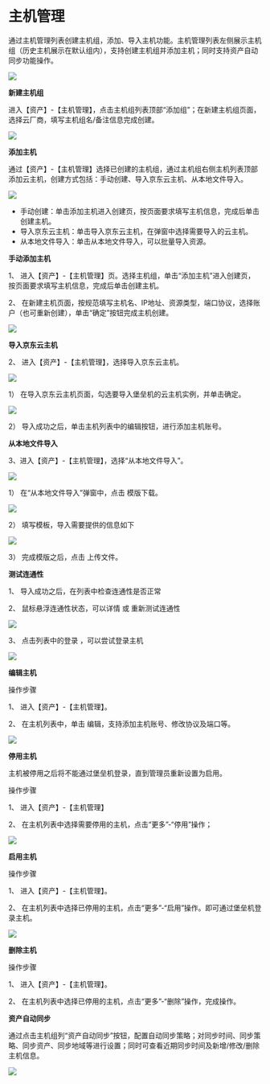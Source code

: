 # 主机管理


通过主机管理列表创建主机组，添加、导入主机功能。主机管理列表左侧展示主机组（历史主机展示在默认组内），支持创建主机组并添加主机；同时支持资产自动同步功能操作。

![](/image/Bastion/hostList.png) 

**新建主机组**

进入【资产】-【主机管理】，点击主机组列表顶部“添加组”；在新建主机组页面，选择云厂商，填写主机组名/备注信息完成创建。

![](/image/Bastion/hostList1.png) 

**添加主机**

通过【资产】-【主机管理】选择已创建的主机组，通过主机组右侧主机列表顶部添加云主机，创建方式包括：手动创建、导入京东云主机、从本地文件导入。

![](/image/Bastion/hostList2.png) 

- 手动创建：单击添加主机进入创建页，按页面要求填写主机信息，完成后单击创建主机。
- 导入京东云主机：单击导入京东云主机，在弹窗中选择需要导入的云主机。
- 从本地文件导入：单击从本地文件导入，可以批量导入资源。


**手动添加主机**

1、 进入【资产】-【主机管理】页。选择主机组，单击“添加主机”进入创建页，按页面要求填写主机信息，完成后单击创建主机。

2、 在新建主机页面，按规范填写主机名、IP地址、资源类型，端口协议，选择账户（也可重新创建），单击“确定”按钮完成主机创建。

   ![](/image/Bastion/addHost.png) 
   

**导入京东云主机**

2、 进入【资产】-【主机管理】，选择导入京东云主机。

 ![](/image/Bastion/import-ecs1.png) 
    
  1） 在导入京东云主机页面，勾选要导入堡垒机的云主机实例，并单击确定。
  
  ![](/image/Bastion/import-ecs2.png) 
  
  2） 导入成功之后，单击主机列表中的编辑按钮，进行添加主机账号。

**从本地文件导入**
 
3、进入【资产】-【主机管理】，选择“从本地文件导入”。

![](/image/Bastion/hostimport.png) 

  1） 在“从本地文件导入”弹窗中，点击 模版下载。
  
  ![](/image/Bastion/templatedownload.png)
  
  2） 填写模板，导入需要提供的信息如下
    
  ![](/image/Bastion/modelHost.png) 
  
  3） 完成模版之后，点击 上传文件。
  
**测试连通性**  
  
1、 导入成功之后，在列表中检查连通性是否正常

2、 鼠标悬浮连通性状态，可以详情 或 重新测试连通性

 ![](/image/Bastion/test.png) 

3、 点击列表中的登录 ，可以尝试登录主机

 ![](/image/Bastion/onBoard.png) 
 
**编辑主机**

操作步骤

1、 进入【资产】-【主机管理】。

2、 在主机列表中，单击 编辑，支持添加主机账号、修改协议及端口等。

  ![](/image/Bastion/editHost.png) 
  

**停用主机**

主机被停用之后将不能通过堡垒机登录，直到管理员重新设置为启用。

操作步骤

1、 进入【资产】-【主机管理】

2、 在主机列表中选择需要停用的主机，点击“更多”-“停用”操作；

  ![](/image/Bastion/stopHost.png) 

**启用主机**

操作步骤

1、 进入【资产】-【主机管理】。

2、 在主机列表中选择已停用的主机，点击“更多”-“启用”操作。即可通过堡垒机登录主机。

  ![](/image/Bastion/startHost.png) 

**删除主机**

操作步骤

1、 进入【资产】-【主机管理】。

2、 在主机列表中选择已停用的主机，点击“更多”-“删除”操作，完成操作。

**资产自动同步**

通过点击主机组列“资产自动同步”按钮，配置自动同步策略；对同步时间、同步策略、同步资产、同步地域等进行设置；同时可查看近期同步时间及新增/修改/删除主机信息。

![](/image/Bastion/zdtb.png) 

